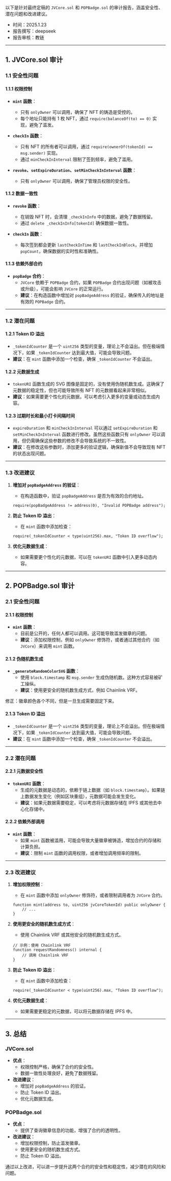 以下是针对最终定稿的 `JVCore.sol` 和 `POPBadge.sol` 的审计报告，涵盖安全性、潜在问题和改进建议。

- 时间：2025.1.23
- 报告撰写：deepseek
- 报告审核：教链

---

## **1. JVCore.sol 审计**

### **1.1 安全性问题**

#### **1.1.1 权限控制**
- **`mint` 函数**：
  - 只有 `onlyOwner` 可以调用，确保了 NFT 的铸造是受控的。
  - 每个地址只能持有 1 枚 NFT，通过 `require(balanceOf(to) == 0)` 实现，避免了滥发。

- **`checkIn` 函数**：
  - 只有 NFT 的所有者可以调用，通过 `require(ownerOf(tokenId) == msg.sender)` 实现。
  - 通过 `minCheckInInterval` 限制了签到频率，避免了滥用。

- **`revoke`、`setExpireDuration`、`setMinCheckInInterval` 函数**：
  - 只有 `onlyOwner` 可以调用，确保了管理员权限的安全性。

#### **1.1.2 数据一致性**
- **`revoke` 函数**：
  - 在销毁 NFT 时，会清理 `_checkInInfo` 中的数据，避免了数据残留。
  - 通过 `delete _checkInInfo[tokenId]` 确保数据一致性。

- **`checkIn` 函数**：
  - 每次签到都会更新 `lastCheckInTime` 和 `lastCheckInBlock`，并增加 `popCount`，确保数据的实时性和准确性。

#### **1.1.3 依赖外部合约**
- **`popBadge` 合约**：
  - `JVCore` 依赖于 `POPBadge` 合约，如果 `POPBadge` 合约出现问题（如被攻击或升级），可能会影响 `JVCore` 的正常运行。
  - **建议**：在构造函数中增加对 `popBadgeAddress` 的验证，确保传入的地址是有效的 `POPBadge` 合约。

---

### **1.2 潜在问题**

#### **1.2.1 Token ID 溢出**
- `_tokenIdCounter` 是一个 `uint256` 类型的变量，理论上不会溢出。但在极端情况下，如果 `_tokenIdCounter` 达到最大值，可能会导致问题。
- **建议**：在 `mint` 函数中添加一个检查，确保 `_tokenIdCounter` 不会溢出。

#### **1.2.2 元数据生成**
- `tokenURI` 函数生成的 SVG 图像是固定的，没有使用伪随机数生成。这确保了元数据的稳定性，但也可能导致所有 NFT 的元数据看起来非常相似。
- **建议**：如果需要更个性化的元数据，可以考虑引入更多的变量或动态生成内容。

#### **1.2.3 过期时长和最小打卡间隔时间**
- `expireDuration` 和 `minCheckInInterval` 可以通过 `setExpireDuration` 和 `setMinCheckInInterval` 函数进行修改。虽然这些函数只有 `onlyOwner` 可以调用，但仍需确保这些参数的修改不会导致系统的不一致性。
- **建议**：在修改这些参数时，添加更多的验证逻辑，确保新值不会导致现有 NFT 的状态出现问题。

---

### **1.3 改进建议**
1. **增加对 `popBadgeAddress` 的验证**：
   - 在构造函数中，验证 `popBadgeAddress` 是否为有效的合约地址。
   ```solidity
   require(popBadgeAddress != address(0), "Invalid POPBadge address");
   ```

2. **防止 Token ID 溢出**：
   - 在 `mint` 函数中添加检查：
   ```solidity
   require(_tokenIdCounter < type(uint256).max, "Token ID overflow");
   ```

3. **优化元数据生成**：
   - 如果需要更个性化的元数据，可以在 `tokenURI` 函数中引入更多动态内容。

---

## **2. POPBadge.sol 审计**

### **2.1 安全性问题**

#### **2.1.1 权限控制**
- **`mint` 函数**：
  - 目前是公开的，任何人都可以调用。这可能导致滥发徽章的问题。
  - **建议**：添加权限控制，例如 `onlyOwner` 修饰符，或者通过其他合约（如 `JVCore`）来调用 `mint` 函数。

#### **2.1.2 伪随机数生成**
- **`_generateRandomColorSVG` 函数**：
  - 使用 `block.timestamp` 和 `msg.sender` 生成伪随机数。这种方式容易被矿工操纵。
  - **建议**：使用更安全的随机数生成方式，例如 Chainlink VRF。

修正：徽章颜色各个不同，但是一旦生成需要固定下来。

#### **2.1.3 Token ID 溢出**
- `_tokenIdCounter` 是一个 `uint256` 类型的变量，理论上不会溢出。但在极端情况下，如果 `_tokenIdCounter` 达到最大值，可能会导致问题。
- **建议**：在 `mint` 函数中添加一个检查，确保 `_tokenIdCounter` 不会溢出。

---

### **2.2 潜在问题**

#### **2.2.1 元数据安全性**
- **`tokenURI` 函数**：
  - 生成的元数据是动态的，依赖于链上数据（如 `block.timestamp`）。如果链上数据发生变化（例如区块重组），元数据可能会发生变化。
  - **建议**：如果元数据需要稳定，可以考虑将元数据存储在 IPFS 或其他去中心化存储中。

#### **2.2.2 依赖外部调用**
- **`mint` 函数**：
  - 如果 `mint` 函数被滥用，可能会导致大量徽章被铸造，增加合约的存储和计算负担。
  - **建议**：限制 `mint` 函数的调用权限，或者增加调用频率的限制。

---

### **2.3 改进建议**
1. **增加权限控制**：
   - 在 `mint` 函数中添加 `onlyOwner` 修饰符，或者限制调用者为 `JVCore` 合约。
   ```solidity
   function mint(address to, uint256 jvCoreTokenId) public onlyOwner {
       // ...
   }
   ```

2. **使用更安全的随机数生成方式**：
   - 使用 Chainlink VRF 或其他安全的随机数生成方式。
   ```solidity
   // 示例：使用 Chainlink VRF
   function requestRandomness() internal {
       // 调用 Chainlink VRF
   }
   ```

3. **防止 Token ID 溢出**：
   - 在 `mint` 函数中添加检查：
   ```solidity
   require(_tokenIdCounter < type(uint256).max, "Token ID overflow");
   ```

4. **优化元数据生成**：
   - 如果需要更稳定的元数据，可以将元数据存储在 IPFS 中。

---

## **3. 总结**

### **JVCore.sol**
- **优点**：
  - 权限控制严格，确保了合约的安全性。
  - 数据一致性处理良好，避免了数据残留。
- **改进建议**：
  - 增加对 `popBadgeAddress` 的验证。
  - 防止 Token ID 溢出。
  - 优化元数据生成。

### **POPBadge.sol**
- **优点**：
  - 提供了查询徽章信息的功能，增强了合约的透明性。
- **改进建议**：
  - 增加权限控制，防止滥发徽章。
  - 使用更安全的随机数生成方式。
  - 防止 Token ID 溢出。

通过以上改进，可以进一步提升这两个合约的安全性和稳定性，减少潜在的风险和问题。
